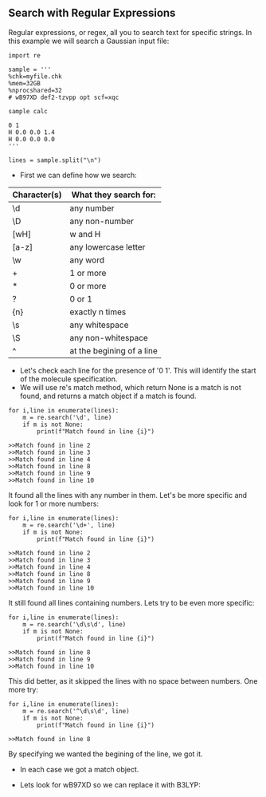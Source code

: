 ## Search with Regular Expressions

Regular expressions, or regex, all you to search text for specific strings. In this example we will search a Gaussian input file:
```
import re

sample = '''
%chk=myfile.chk
%mem=32GB
%nprocshared=32
# wB97XD def2-tzvpp opt scf=xqc

sample calc

0 1
H 0.0 0.0 1.4
H 0.0 0.0 0.0
'''

lines = sample.split("\n")
```
- First we can define how we search: 

| Character(s) | What they search for: |
| --- | --- |
| \d           | any number            |
| \D           | any non-number        |
| [wH]         | w and H               |
| [a-z]        | any lowercase letter  |
| \w           | any word              |
| +            | 1 or more             |
| *            | 0 or more             |
| ?            | 0 or 1                |
| {n}          | exactly n times       |
| \s           | any whitespace            |
| \S           | any non-whitespace        |
| ^            | at the begining of a line |


 
- Let's check each line for the presence of '0 1'. This will identify the start of the molecule specification.
- We will use re's match method, which return None is a match is not found, and returns a match object if a match is found. 
```
for i,line in enumerate(lines):
    m = re.search('\d', line)
    if m is not None:
        print(f"Match found in line {i}")

>>Match found in line 2
>>Match found in line 3
>>Match found in line 4
>>Match found in line 8
>>Match found in line 9
>>Match found in line 10
```
It found all the lines with any number in them. Let's be more specific and look for 1 or more numbers:
```
for i,line in enumerate(lines):
    m = re.search('\d+', line)
    if m is not None:
        print(f"Match found in line {i}")

>>Match found in line 2
>>Match found in line 3
>>Match found in line 4
>>Match found in line 8
>>Match found in line 9
>>Match found in line 10
```
It still found all lines containing numbers. Lets try to be even more specific:
```
for i,line in enumerate(lines):
    m = re.search('\d\s\d', line)
    if m is not None:
        print(f"Match found in line {i}")

>>Match found in line 8
>>Match found in line 9
>>Match found in line 10
``````
This did better, as it skipped the lines with no space between numbers. One more try:
```
for i,line in enumerate(lines):
    m = re.search('^\d\s\d', line)
    if m is not None:
        print(f"Match found in line {i}")

>>Match found in line 8
```
By specifying we wanted the begining of the line, we got it. 
- In each case we got a match object. 

- Lets look for wB97XD so we can replace it with B3LYP:
